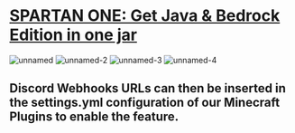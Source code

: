 # <a href="https://www.paypal.com/ncp/payment/EVXKXBD6M5XPC">SPARTAN ONE: Get Java & Bedrock Edition in one jar</a>
![unnamed](https://github.com/user-attachments/assets/bf7a1a2a-348c-477a-89a5-a87f97e7a5a1)
![unnamed-2](https://github.com/user-attachments/assets/1e734a35-f0f8-4d0d-b93c-471ab2d91070)
![unnamed-3](https://github.com/user-attachments/assets/4ecfdd34-c3a9-4744-af7a-7040be5d7461)
![unnamed-4](https://github.com/user-attachments/assets/a6ab0e7d-4759-4a87-ade6-c303fd44116a)
## Discord Webhooks URLs can then be inserted in the settings.yml configuration of our Minecraft Plugins to enable the feature.
